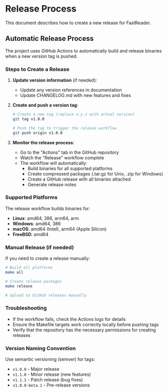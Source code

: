 # Release Process

This document describes how to create a new release for FastReader.

## Automatic Release Process

The project uses GitHub Actions to automatically build and release binaries when a new version tag is pushed.

### Steps to Create a Release

1. **Update version information** (if needed):
   - Update any version references in documentation
   - Update CHANGELOG.md with new features and fixes

2. **Create and push a version tag**:
   ```bash
   # Create a new tag (replace x.y.z with actual version)
   git tag v1.0.0
   
   # Push the tag to trigger the release workflow
   git push origin v1.0.0
   ```

3. **Monitor the release process**:
   - Go to the "Actions" tab in the GitHub repository
   - Watch the "Release" workflow complete
   - The workflow will automatically:
     - Build binaries for all supported platforms
     - Create compressed packages (.tar.gz for Unix, .zip for Windows)
     - Create a GitHub release with all binaries attached
     - Generate release notes

### Supported Platforms

The release workflow builds binaries for:

- **Linux**: amd64, 386, arm64, arm
- **Windows**: amd64, 386
- **macOS**: amd64 (Intel), arm64 (Apple Silicon)
- **FreeBSD**: amd64

### Manual Release (if needed)

If you need to create a release manually:

```bash
# Build all platforms
make all

# Create release packages
make release

# Upload to GitHub releases manually
```

### Troubleshooting

- If the workflow fails, check the Actions logs for details
- Ensure the Makefile targets work correctly locally before pushing tags
- Verify that the repository has the necessary permissions for creating releases

### Version Naming Convention

Use semantic versioning (semver) for tags:
- `v1.0.0` - Major release
- `v1.1.0` - Minor release (new features)
- `v1.1.1` - Patch release (bug fixes)
- `v1.0.0-beta.1` - Pre-release versions
